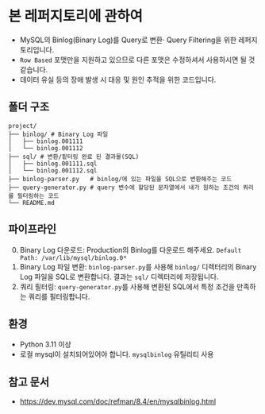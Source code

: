 # 본 레퍼지토리에 관하여
- MySQL의 Binlog(Binary Log)를 Query로 변환⋅ Query Filtering을 위한 레퍼지토리입니다.
- `Row Based` 포맷만을 지원하고 있으므로 다른 포맷은 수정하셔서 사용하시면 될 것 같습니다.
- 데이터 유실 등의 장애 발생 시 대응 및 원인 추적을 위한 코드입니다.

## 폴더 구조
```plaintext
project/
├── binlog/ # Binary Log 파일
│   ├── binlog.001111
│   └── binlog.001112
├── sql/ # 변환/핕터링 완료 된 결과물(SQL)
│   ├── binlog.001111.sql
│   └── binlog.001112.sql
├── binlog-parser.py   # binlog/에 있는 파일을 SQL으로 변환해주는 코드
├── query-generator.py # query 변수에 할당된 문자열에서 내가 원하는 조건의 쿼리를 필터링하는 코드
└── README.md
```

## 파이프라인
0. Binary Log 다운로드: Production의 Binlog를 다운로드 해주세요. `Default Path: /var/lib/mysql/binlog.0*`
1. Binary Log 파일 변환: `binlog-parser.py`를 사용해 `binlog/` 디렉터리의 Binary Log 파일을 SQL로 변환합니다. 결과는 `sql/` 디렉터리에 저장됩니다.
2. 쿼리 필터링: `query-generator.py`를 사용해 변환된 SQL에서 특정 조건을 만족하는 쿼리를 필터링합니다.

## 환경
- Python 3.11 이상
- 로컬 mysql이 설치되어있어야 합니다. `mysqlbinlog` 유틸리티 사용

## 참고 문서
- https://dev.mysql.com/doc/refman/8.4/en/mysqlbinlog.html
